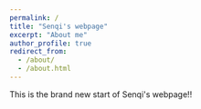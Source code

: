 ```yaml
---
permalink: /
title: "Senqi's webpage"
excerpt: "About me"
author_profile: true
redirect_from: 
  - /about/
  - /about.html
---
```


This is the brand new start of Senqi's webpage!!